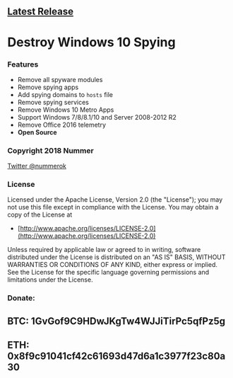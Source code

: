 ## [Latest Release](https://github.com/Nummer/Destroy-Windows-10-Spying/releases/latest)

# Destroy Windows 10 Spying

### Features
  
- Remove all spyware modules
- Remove spying apps
- Add spying domains to `hosts` file
- Remove spying services
- Remove Windows 10 Metro Apps
- Support Windows 7/8/8.1/10 and Server 2008-2012 R2
- Remove Office 2016 telemetry
- **Open Source**

### Copyright 2018 Nummer

[Twitter @nummerok](https://twitter.com/nummerok)

### License

Licensed under the Apache License, Version 2.0 (the "License");
you may not use this file except in compliance with the License.
You may obtain a copy of the License at

  * [http://www.apache.org/licenses/LICENSE-2.0](http://www.apache.org/licenses/LICENSE-2.0)

Unless required by applicable law or agreed to in writing, software
distributed under the License is distributed on an "AS IS" BASIS,
WITHOUT WARRANTIES OR CONDITIONS OF ANY KIND, either express or implied.
See the License for the specific language governing permissions and
limitations under the License.

### Donate:
## BTC: 1GvGof9C9HDwJKgTw4WJJiTirPc5qfPz5g
## ETH: 0x8f9c91041cf42c61693d47d6a1c3977f23c80a30
